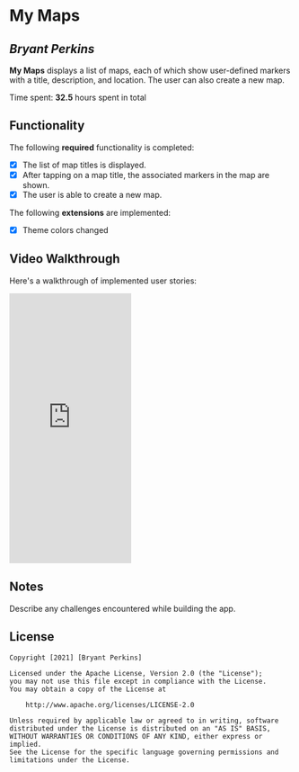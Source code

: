 # My Maps 

## *Bryant Perkins*

**My Maps** displays a list of maps, each of which show user-defined markers with a title, description, and location. The user can also create a new map. 

Time spent: **32.5** hours spent in total

## Functionality 

The following **required** functionality is completed:

* [X] The list of map titles is displayed.
* [X] After tapping on a map title, the associated markers in the map are shown.
* [X] The user is able to create a new map.

The following **extensions** are implemented:

* [X] Theme colors changed

## Video Walkthrough

Here's a walkthrough of implemented user stories:

<iframe src="https://giphy.com/embed/5D8ohkJuo18F9cXLnd" width="217" height="480" frameBorder="0" class="giphy-embed" allowFullScreen></iframe>

## Notes

Describe any challenges encountered while building the app.

## License

    Copyright [2021] [Bryant Perkins]

    Licensed under the Apache License, Version 2.0 (the "License");
    you may not use this file except in compliance with the License.
    You may obtain a copy of the License at

        http://www.apache.org/licenses/LICENSE-2.0

    Unless required by applicable law or agreed to in writing, software
    distributed under the License is distributed on an "AS IS" BASIS,
    WITHOUT WARRANTIES OR CONDITIONS OF ANY KIND, either express or implied.
    See the License for the specific language governing permissions and
    limitations under the License.
